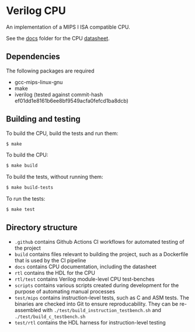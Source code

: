 # Verilog CPU

An implementation of a MIPS I ISA compatible CPU.

See the [docs](./docs/) folder for the CPU [datasheet](./docs/datasheet.pdf).

## Dependencies

The following packages are required

- gcc-mips-linux-gnu
- make
- iverilog (tested against commit-hash ef01dd1e8161b6ee8bf9549acfa0fefcd1ba8dcb)

## Building and testing

To build the CPU, build the tests and run them:

```bash
$ make
```

To build the CPU:

```bash
$ make build
```

To build the tests, without running them:

```bash
$ make build-tests
```

To run the tests:

```bash
$ make test
```

## Directory structure

- `.github` contains Github Actions CI workflows for automated testing of the project
- `build` contains files relevant to building the project, such as a Dockerfile that is used by the CI pipeline
- `docs` contains CPU documentation, including the datasheet
- `rtl` contains the HDL for the CPU
- `rtl/test` contains Verilog module-level CPU test-benches
- `scripts` contains various scripts created during development for the purpose of automating manual processes
- `test/mips` contains instruction-level tests, such as C and ASM tests. The binaries are checked into Git to ensure reproducability. They can be re-assembled with `./test/build_instruction_testbench.sh` and `./test/build_c_testbench.sh`
- `test/rtl` contains the HDL harness for instruction-level testing
